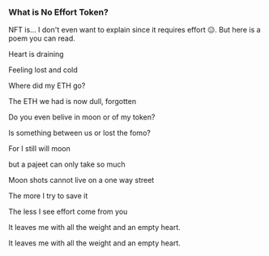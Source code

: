 
<!-- Container (About Section) -->
<div class="w3-content w3-container w3-padding-64" id="about">
  <h3 class="w3-center">What is No Effort Token?</h3>
  <p class="w3-center">NFT is... I don't even want to explain since it requires effort 😑. But here is a poem you can read.</p>
    <p class="w3-center">Heart is draining</p>
    <p class="w3-center">Feeling lost and cold</p>
    <p class="w3-center">Where did my ETH go?</p>
    <p class="w3-center">The ETH we had is now dull, forgotten</p>
    <p class="w3-center">Do you even belive in moon or of my token?</p>
    <p class="w3-center">Is something between us or lost the fomo?</p>
    <p class="w3-center">For I still will moon</p>
    <p class="w3-center">but a pajeet can only take so much</p>
    <p class="w3-center">Moon shots cannot live on a one way street</p>
    <p class="w3-center">The more I try to save it</p>
    <p class="w3-center">The less I see effort come from you</p>
    <p class="w3-center">It leaves me with all the weight and an empty heart.</p>
    <p class="w3-center">It leaves me with all the weight and an empty heart.</p>
    <!-- Hide this text on small devices -->
    <div class="w3-col m6 w3-hide-small w3-padding-large">
    </div>
  </div>
</div>

